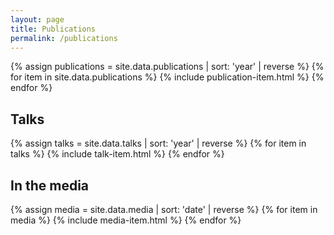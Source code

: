 ```yaml
---
layout: page
title: Publications
permalink: /publications
---
```

{% assign publications = site.data.publications | sort: 'year' | reverse %}
{% for item in site.data.publications %}
  {% include publication-item.html %}
{% endfor %}

## Talks
{% assign talks = site.data.talks | sort: 'year' | reverse %}
{% for item in talks %}
  {% include talk-item.html %}
{% endfor %}

## In the media
{% assign media = site.data.media | sort: 'date' | reverse %}
{% for item in media %}
  {% include media-item.html %}
{% endfor %}
  
